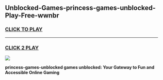 
## Unblocked-Games-princess-games-unblocked-Play-Free-wwnbr
<h3>
<a href="https://premium76.site?title=princess-games-unblocked&ref=18A1">CLICK TO PLAY</a></h3>
<hr>

<h3>
<a href="https://premium76.site?title=princess-games-unblocked&ref=18A1">CLICK 2 PLAY</a>
  
</h3>

<a href="https://premium76.site?title=princess-games-unblocked&ref=18A1"><img src="https://clearcache.store/games.png"></a>


**princess-games-unblocked games unblocked: Your Gateway to Fun and Accessible Online Gaming**
